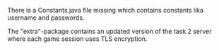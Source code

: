 There is a Constants.java file missing which contains constants lika username and passwords.

The "extra"-package contains an updated version of the task 2 server where each game session uses TLS encryption.
